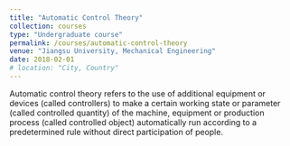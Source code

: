 ```yaml
---
title: "Automatic Control Theory"
collection: courses
type: "Undergraduate course"
permalink: /courses/automatic-control-theory
venue: "Jiangsu University, Mechanical Engineering"
date: 2018-02-01
# location: "City, Country"
---
```


Automatic control theory refers to the use of additional equipment or devices (called controllers) to make a certain working state or parameter (called controlled quantity) of the machine, equipment or production process (called controlled object) automatically run according to a predetermined rule without direct participation of people.
